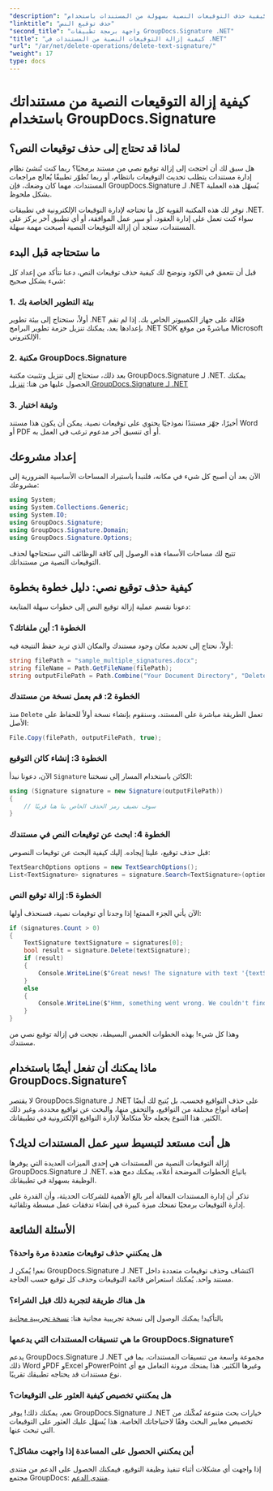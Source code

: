 ```yaml
---
"description": "تعرّف على كيفية حذف التوقيعات النصية بسهولة من المستندات باستخدام GroupDocs.Signature لـ .NET. مثالي لتبسيط سير عمل مستنداتك."
"linktitle": "حذف توقيع النص"
"second_title": "واجهة برمجة تطبيقات GroupDocs.Signature .NET"
"title": "كيفية إزالة التوقيعات النصية من المستندات في .NET"
"url": "/ar/net/delete-operations/delete-text-signature/"
"weight": 17
type: docs
---
```

# كيفية إزالة التوقيعات النصية من مستنداتك باستخدام GroupDocs.Signature

## لماذا قد تحتاج إلى حذف توقيعات النص؟

هل سبق لك أن احتجت إلى إزالة توقيع نصي من مستند برمجيًا؟ ربما كنت تُنشئ نظام إدارة مستندات يتطلب تحديث التوقيعات بانتظام، أو ربما تُطوّر تطبيقًا يُعالج مراجعات المستندات. مهما كان وضعك، فإن GroupDocs.Signature لـ .NET يُسهّل هذه العملية بشكل ملحوظ.

توفر لك هذه المكتبة القوية كل ما تحتاجه لإدارة التوقيعات الإلكترونية في تطبيقات .NET. سواء كنت تعمل على إدارة العقود، أو سير عمل الموافقة، أو أي تطبيق آخر يركز على المستندات، ستجد أن إزالة التوقيعات النصية أصبحت مهمة سهلة.

## ما ستحتاجه قبل البدء

قبل أن نتعمق في الكود ونوضح لك كيفية حذف توقيعات النص، دعنا نتأكد من إعداد كل شيء بشكل صحيح:

### 1. بيئة التطوير الخاصة بك

أولاً، ستحتاج إلى بيئة تطوير .NET فعّالة على جهاز الكمبيوتر الخاص بك. إذا لم تقم بإعدادها بعد، يمكنك تنزيل حزمة تطوير البرامج .NET SDK مباشرةً من موقع Microsoft الإلكتروني.

### 2. مكتبة GroupDocs.Signature

بعد ذلك، ستحتاج إلى تنزيل وتثبيت مكتبة GroupDocs.Signature لـ .NET. يمكنك الحصول عليها من هنا: [تنزيل GroupDocs.Signature لـ .NET](https://releases.groupdocs.com/signature/net/)

### 3. وثيقة اختبار

أخيرًا، جهّز مستندًا نموذجيًا يحتوي على توقيعات نصية. يمكن أن يكون هذا مستند Word أو PDF أو أي تنسيق آخر مدعوم ترغب في العمل به.

## إعداد مشروعك

الآن بعد أن أصبح كل شيء في مكانه، فلنبدأ باستيراد المساحات الأساسية الضرورية إلى مشروعك:

```csharp
using System;
using System.Collections.Generic;
using System.IO;
using GroupDocs.Signature;
using GroupDocs.Signature.Domain;
using GroupDocs.Signature.Options;
```

تتيح لك مساحات الأسماء هذه الوصول إلى كافة الوظائف التي ستحتاجها لحذف التوقيعات النصية من مستنداتك.

## كيفية حذف توقيع نصي: دليل خطوة بخطوة

دعونا نقسم عملية إزالة توقيع النص إلى خطوات سهلة المتابعة:

### الخطوة 1: أين ملفاتك؟

أولاً، نحتاج إلى تحديد مكان وجود مستندك والمكان الذي تريد حفظ النتيجة فيه:

```csharp
string filePath = "sample_multiple_signatures.docx";
string fileName = Path.GetFileName(filePath);
string outputFilePath = Path.Combine("Your Document Directory", "DeleteText", fileName);
```

### الخطوة 2: قم بعمل نسخة من مستندك

منذ `Delete` تعمل الطريقة مباشرة على المستند، وسنقوم بإنشاء نسخة أولاً للحفاظ على الأصل:

```csharp
File.Copy(filePath, outputFilePath, true);
```

### الخطوة 3: إنشاء كائن التوقيع

الآن، دعونا نبدأ `Signature` الكائن باستخدام المسار إلى نسختنا:

```csharp
using (Signature signature = new Signature(outputFilePath))
{
    // سوف نضيف رمز الحذف الخاص بنا هنا قريبًا
}
```

### الخطوة 4: ابحث عن توقيعات النص في مستندك

قبل حذف توقيع، علينا إيجاده. إليك كيفية البحث عن توقيعات النصوص:

```csharp
TextSearchOptions options = new TextSearchOptions();
List<TextSignature> signatures = signature.Search<TextSignature>(options);
```

### الخطوة 5: إزالة توقيع النص

الآن يأتي الجزء الممتع! إذا وجدنا أي توقيعات نصية، فسنحذف أولها:

```csharp
if (signatures.Count > 0)
{
    TextSignature textSignature = signatures[0];
    bool result = signature.Delete(textSignature);
    if (result)
    {
        Console.WriteLine($"Great news! The signature with text '{textSignature.Text}' was successfully deleted from '{fileName}'.");
    }
    else
    {
        Console.WriteLine($"Hmm, something went wrong. We couldn't find a signature with text '{textSignature.Text}' to delete.");
    }
}
```

وهذا كل شيء! بهذه الخطوات الخمس البسيطة، نجحت في إزالة توقيع نصي من مستندك.

## ماذا يمكنك أن تفعل أيضًا باستخدام GroupDocs.Signature؟

لا يقتصر GroupDocs.Signature لـ .NET على حذف التواقيع فحسب، بل يُتيح لك أيضًا إضافة أنواع مختلفة من التواقيع، والتحقق منها، والبحث عن تواقيع محددة، وغير ذلك الكثير. هذا التنوع يجعله حلاً متكاملاً لإدارة التواقيع الإلكترونية في تطبيقاتك.

## هل أنت مستعد لتبسيط سير عمل المستندات لديك؟

إزالة التوقيعات النصية من المستندات هي إحدى الميزات العديدة التي يوفرها GroupDocs.Signature لـ .NET. باتباع الخطوات الموضحة أعلاه، يمكنك دمج هذه الوظيفة بسهولة في تطبيقاتك.

تذكر أن إدارة المستندات الفعالة أمر بالغ الأهمية للشركات الحديثة، وأن القدرة على إدارة التوقيعات برمجيًا تمنحك ميزة كبيرة في إنشاء تدفقات عمل مبسطة وتلقائية.

## الأسئلة الشائعة

### هل يمكنني حذف توقيعات متعددة مرة واحدة؟

نعم! يُمكن لـ GroupDocs.Signature لـ .NET اكتشاف وحذف توقيعات متعددة داخل مستند واحد. يُمكنك استعراض قائمة التوقيعات وحذف كل توقيع حسب الحاجة.

### هل هناك طريقة لتجربة ذلك قبل الشراء؟

بالتأكيد! يمكنك الوصول إلى نسخة تجريبية مجانية هنا: [نسخة تجريبية مجانية](https://releases.groupdocs.com/)

### ما هي تنسيقات المستندات التي يدعمها GroupDocs.Signature؟

يدعم GroupDocs.Signature لـ .NET مجموعة واسعة من تنسيقات المستندات، بما في ذلك Word وPDF وExcel وPowerPoint وغيرها الكثير. هذا يمنحك مرونة التعامل مع أي نوع مستندات قد يحتاجه تطبيقك تقريبًا.

### هل يمكنني تخصيص كيفية العثور على التوقيعات؟

نعم، يمكنك ذلك! يوفر GroupDocs.Signature لـ .NET خيارات بحث متنوعة تُمكّنك من تخصيص معايير البحث وفقًا لاحتياجاتك الخاصة. هذا يُسهّل عليك العثور على التوقيعات التي تبحث عنها.

### أين يمكنني الحصول على المساعدة إذا واجهت مشاكل؟

إذا واجهت أي مشكلات أثناء تنفيذ وظيفة التوقيع، فيمكنك الحصول على الدعم من منتدى مجتمع GroupDocs: [منتدى الدعم](https://forum.groupdocs.com/c/signature/13).